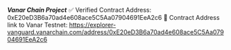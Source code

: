 ***Vanar Chain Project***
✅ Verified Contract Address: 0xE20eD3B6a70ad4e608ace5C5Aa07904691EeA2c6
🔗 Contract Address link to Vanar Testnet: https://explorer-vanguard.vanarchain.com/address/0xE20eD3B6a70ad4e608ace5C5Aa07904691EeA2c6
